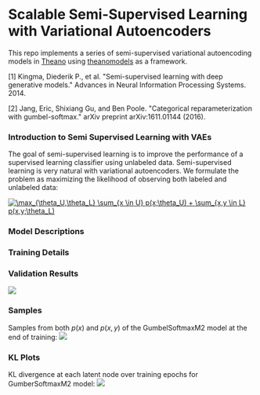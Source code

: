 # Scalable Semi-Supervised Learning with Variational Autoencoders
This repo implements a series of semi-supervised variational autoencoding models in [Theano](http://deeplearning.net/software/theano/) using [theanomodels](https://github.com/clinicalml/theanomodels) as a framework.

[1] Kingma, Diederik P., et al. "Semi-supervised learning with deep generative models." Advances in Neural Information Processing Systems. 2014.

[2] Jang, Eric, Shixiang Gu, and Ben Poole. "Categorical reparameterization with gumbel-softmax." arXiv preprint arXiv:1611.01144 (2016). 

### Introduction to Semi Supervised Learning with VAEs
The goal of semi-supervised learning is to improve the performance of a supervised learning classifier using unlabeled data.  Semi-supervised learning is very natural with variational autoencoders.  We formulate the problem as maximizing the likelihood of observing both labeled and unlabeled data:

<a href="https://www.codecogs.com/eqnedit.php?latex=\max_{\theta_U,\theta_L}&space;\sum_{x&space;\in&space;U}&space;p(x;\theta_U)&space;&plus;&space;\sum_{x,y&space;\in&space;L}&space;p(x,y;\theta_L)" target="_blank"><img src="https://latex.codecogs.com/gif.latex?\max_{\theta_U,\theta_L}&space;\sum_{x&space;\in&space;U}&space;p(x;\theta_U)&space;&plus;&space;\sum_{x,y&space;\in&space;L}&space;p(x,y;\theta_L)" title="\max_{\theta_U,\theta_L} \sum_{x \in U} p(x;\theta_U) + \sum_{x,y \in L} p(x,y;\theta_L)" /></a>

### Model Descriptions

### Training Details

### Validation Results
![](https://github.com/clinicalml/vae_ssl/blob/master/plots/multi_seed_accuracy_validation.png)

### Samples 
Samples from both $p(x)$ and $p(x,y)$ of the GumbelSoftmaxM2 model at the end of training:
![](https://github.com/clinicalml/vae_ssl/blob/master/plots/samples_GumbelSoftmaxM2.png)

### KL Plots
KL divergence at each latent node over training epochs for GumberSoftmaxM2 model:
![](https://github.com/clinicalml/vae_ssl/blob/master/plots/KL_Z_GumbelSoftmaxM2.png)

